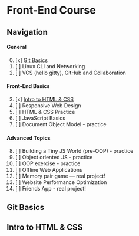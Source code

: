 # Front-End Course

## Navigation

#### General
 0. [x] [Git Basics](#git-basics)
 1. [ ] Linux CLI and Networking
 2. [ ] VCS (hello gitty), GitHub and Collaboration
 
#### Front-End Basics
 3. [x] [Intro to HTML & CSS](#intro-to-html--css)
 4. [ ] Responsive Web Design
 5. [ ] HTML & CSS Practice
 6. [ ] JavaScript Basics
 7. [ ] Document Object Model - practice

#### Advanced Topics
 8. [ ] Building a Tiny JS World (pre-OOP) - practice
 9. [ ] Object oriented JS - practice
10. [ ] OOP exercise - practice
11. [ ] Offline Web Applications
12. [ ] Memory pair game — real project!
13. [ ] Website Performance Optimization
14. [ ] Friends App - real project!

## Git Basics

## Intro to HTML & CSS
